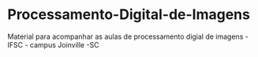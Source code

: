 # Processamento-Digital-de-Imagens


Material para acompanhar as aulas de processamento digial de imagens - IFSC - campus Joinville -SC
